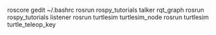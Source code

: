 roscore
gedit ~/.bashrc
rosrun rospy_tutorials talker
rqt_graph
rosrun rospy_tutorials listener
rosrun turtlesim turtlesim_node
rosrun turtlesim turtle_teleop_key
